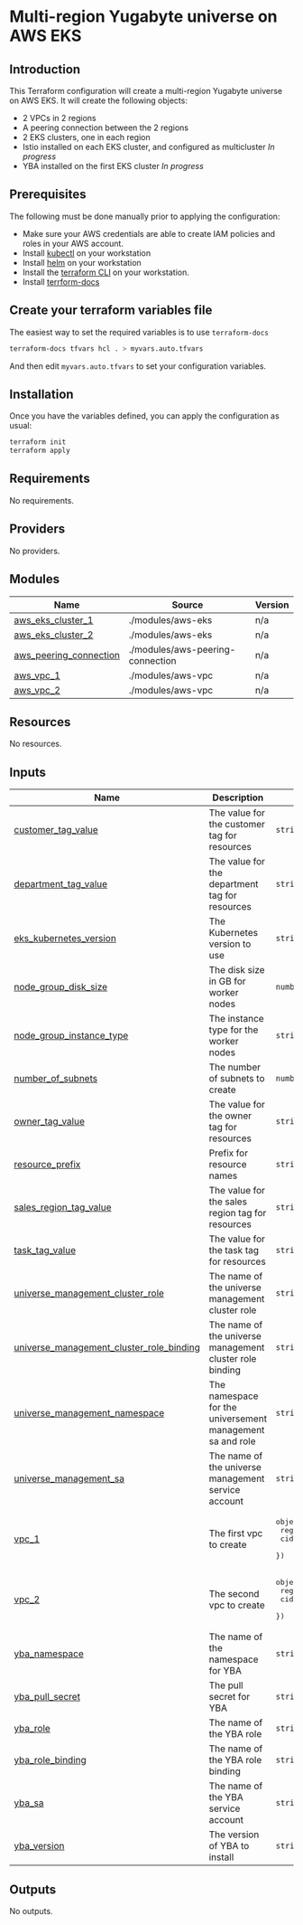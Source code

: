 # Multi-region Yugabyte universe on AWS EKS

## Introduction
This Terraform configuration will create a multi-region Yugabyte universe on AWS EKS. It will create the following objects:

* 2 VPCs in 2 regions
* A peering connection between the 2 regions
* 2 EKS clusters, one in each region
* Istio installed on each EKS cluster, and configured as multicluster _In progress_
* YBA installed on the first EKS cluster _In progress_

## Prerequisites

The following must be done manually prior to applying the configuration:

* Make sure your AWS credentials are able to create IAM policies and roles in your AWS account.
* Install [kubectl](https://kubernetes.io/docs/tasks/tools/) on your workstation
* Install [helm](https://helm.sh/docs/intro/install/) on your workstation
* Install the [terraform CLI](https://developer.hashicorp.com/terraform/tutorials/aws-get-started/install-cli) on your workstation.
* Install [terrform-docs](https://terraform-docs.io/user-guide/installation/)

## Create your terraform variables file

The easiest way to set the required variables is to use `terraform-docs`
```bash
terraform-docs tfvars hcl . > myvars.auto.tfvars
```

And then edit `myvars.auto.tfvars` to set your configuration variables.

## Installation

Once you have the variables defined, you can apply the configuration as usual:

```bash
terraform init
terraform apply
```
<!-- BEGIN_TF_DOCS -->
## Requirements

No requirements.

## Providers

No providers.

## Modules

| Name | Source | Version |
|------|--------|---------|
| <a name="module_aws_eks_cluster_1"></a> [aws\_eks\_cluster\_1](#module\_aws\_eks\_cluster\_1) | ./modules/aws-eks | n/a |
| <a name="module_aws_eks_cluster_2"></a> [aws\_eks\_cluster\_2](#module\_aws\_eks\_cluster\_2) | ./modules/aws-eks | n/a |
| <a name="module_aws_peering_connection"></a> [aws\_peering\_connection](#module\_aws\_peering\_connection) | ./modules/aws-peering-connection | n/a |
| <a name="module_aws_vpc_1"></a> [aws\_vpc\_1](#module\_aws\_vpc\_1) | ./modules/aws-vpc | n/a |
| <a name="module_aws_vpc_2"></a> [aws\_vpc\_2](#module\_aws\_vpc\_2) | ./modules/aws-vpc | n/a |

## Resources

No resources.

## Inputs

| Name | Description | Type | Default | Required |
|------|-------------|------|---------|:--------:|
| <a name="input_customer_tag_value"></a> [customer\_tag\_value](#input\_customer\_tag\_value) | The value for the customer tag for resources | `string` | n/a | yes |
| <a name="input_department_tag_value"></a> [department\_tag\_value](#input\_department\_tag\_value) | The value for the department tag for resources | `string` | n/a | yes |
| <a name="input_eks_kubernetes_version"></a> [eks\_kubernetes\_version](#input\_eks\_kubernetes\_version) | The Kubernetes version to use | `string` | `"1.28"` | no |
| <a name="input_node_group_disk_size"></a> [node\_group\_disk\_size](#input\_node\_group\_disk\_size) | The disk size in GB for worker nodes | `number` | `50` | no |
| <a name="input_node_group_instance_type"></a> [node\_group\_instance\_type](#input\_node\_group\_instance\_type) | The instance type for the worker nodes | `string` | n/a | yes |
| <a name="input_number_of_subnets"></a> [number\_of\_subnets](#input\_number\_of\_subnets) | The number of subnets to create | `number` | `3` | no |
| <a name="input_owner_tag_value"></a> [owner\_tag\_value](#input\_owner\_tag\_value) | The value for the owner tag for resources | `string` | n/a | yes |
| <a name="input_resource_prefix"></a> [resource\_prefix](#input\_resource\_prefix) | Prefix for resource names | `string` | n/a | yes |
| <a name="input_sales_region_tag_value"></a> [sales\_region\_tag\_value](#input\_sales\_region\_tag\_value) | The value for the sales region tag for resources | `string` | n/a | yes |
| <a name="input_task_tag_value"></a> [task\_tag\_value](#input\_task\_tag\_value) | The value for the task tag for resources | `string` | n/a | yes |
| <a name="input_universe_management_cluster_role"></a> [universe\_management\_cluster\_role](#input\_universe\_management\_cluster\_role) | The name of the universe management cluster role | `string` | n/a | yes |
| <a name="input_universe_management_cluster_role_binding"></a> [universe\_management\_cluster\_role\_binding](#input\_universe\_management\_cluster\_role\_binding) | The name of the universe management cluster role binding | `string` | n/a | yes |
| <a name="input_universe_management_namespace"></a> [universe\_management\_namespace](#input\_universe\_management\_namespace) | The namespace for the universement management sa and role | `string` | n/a | yes |
| <a name="input_universe_management_sa"></a> [universe\_management\_sa](#input\_universe\_management\_sa) | The name of the universe management service account | `string` | n/a | yes |
| <a name="input_vpc_1"></a> [vpc\_1](#input\_vpc\_1) | The first vpc to create | <pre>object({<br>    region     = string<br>    cidr_block = string<br>  })</pre> | n/a | yes |
| <a name="input_vpc_2"></a> [vpc\_2](#input\_vpc\_2) | The second vpc to create | <pre>object({<br>    region     = string<br>    cidr_block = string<br>  })</pre> | n/a | yes |
| <a name="input_yba_namespace"></a> [yba\_namespace](#input\_yba\_namespace) | The name of the namespace for YBA | `string` | n/a | yes |
| <a name="input_yba_pull_secret"></a> [yba\_pull\_secret](#input\_yba\_pull\_secret) | The pull secret for YBA | `string` | n/a | yes |
| <a name="input_yba_role"></a> [yba\_role](#input\_yba\_role) | The name of the YBA role | `string` | n/a | yes |
| <a name="input_yba_role_binding"></a> [yba\_role\_binding](#input\_yba\_role\_binding) | The name of the YBA role binding | `string` | n/a | yes |
| <a name="input_yba_sa"></a> [yba\_sa](#input\_yba\_sa) | The name of the YBA service account | `string` | n/a | yes |
| <a name="input_yba_version"></a> [yba\_version](#input\_yba\_version) | The version of YBA to install | `string` | n/a | yes |

## Outputs

No outputs.
<!-- END_TF_DOCS -->